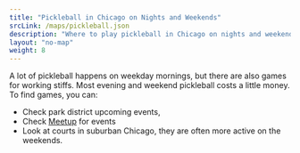 ```yaml
---
title: "Pickleball in Chicago on Nights and Weekends"
srcLink: /maps/pickleball.json
description: "Where to play pickleball in Chicago on nights and weekends."
layout: "no-map"
weight: 8
---
```

A lot of pickleball happens on weekday mornings, but there are also games for working stiffs. Most evening and weekend pickleball costs a little money. To find games, you can:

- Check park district upcoming events, 
- Check [Meetup](https://www.meetup.com/find/?slug=pickleball-in-chicago&keywords=pickleball&source=EVENTS&location=us--il--Chicago) for events
- Look at courts in suburban Chicago, they are often more active on the weekends.